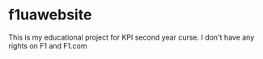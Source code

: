 # f1uawebsite
This is my educational project for KPI second year curse. I don't have any rights on F1 and F1.com
